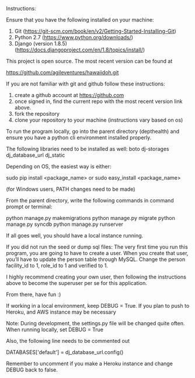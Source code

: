 Instructions:

Ensure that you have the following installed on your machine:

1. Git (https://git-scm.com/book/en/v2/Getting-Started-Installing-Git)
3. Python 2.7 (https://www.python.org/downloads/)
4. Django (version 1.8.5) (https://docs.djangoproject.com/en/1.8/topics/install/)

This project is open source. The most recent version can be found at

https://github.com/agileventures/hawaiidoh.git

If you are not familiar with git and github follow these instructions:

1. create a github account at https://github.com
2. once signed in, find the current repo with the most recent version link above.
3. fork the repository
4. clone your repository to your machine (instructions vary based on os)

To run the program locally, go into the parent directory (depthealth) and ensure
you have a python cli environment installed properly.

The following libraries need to be installed as well:
boto
dj-storages
dj_database_url
dj_static

Depending on OS, the easiest way is either:

sudo pip install <package_name>
or
sudo easy_install <package_name>

(for Windows users, PATH changes need to be made)

From the parent directory, write the following commands in command prompt or terminal:

python manage.py makemigrations
python manage.py migrate
python manage.py syncdb
python manage.py runserver

If all goes well, you should have a local instance running.

If you did not run the seed or dump sql files:
The very first time you run this program, you are going to have to create a user. When you create that user, you’ll have to update the person table through MySQL. Change the person facility_id to 1, role_id to 1 and verified to 1.

I highly recommend creating your own user, then following the instructions above to become the superuser per se for this application.

From there, have fun :)


If working in a local environment, keep DEBUG = True. If you plan to push to Heroku, and AWS instance may be necessary

Note: During development, the settings.py file will be changed quite often. When running locally, set DEBUG = True

Also, the following line needs to be commented out

DATABASES['default'] = dj_database_url.config()

Remember to uncomment if you make a Heroku instance and change DEBUG back to false.